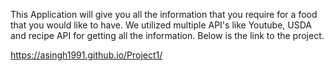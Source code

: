 This Application will give you all the information that you require for a food that you would like to have.
We utilized multiple API's like Youtube, USDA and recipe API for getting all the information.
Below is the link to the project.

https://asingh1991.github.io/Project1/
